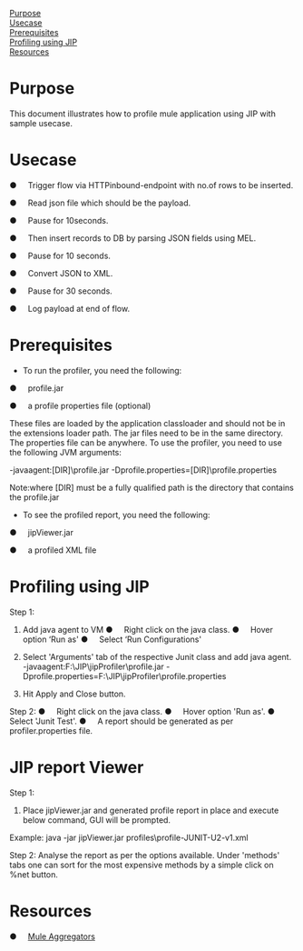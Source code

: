[Purpose](#purpose)  
[Usecase](#usecase)  
[Prerequisites](#prerequisites)    
[Profiling using JIP](#profiling-using-jip)    
[Resources](#resources)  

Purpose
=======

This document illustrates how to profile mule application using JIP with sample usecase.

Usecase
========

●     Trigger flow via HTTPinbound-endpoint with no.of rows to be inserted. 

●     Read json file which should be the payload. 

●     Pause for 10seconds.

●     Then insert records to DB by parsing JSON fields using MEL.

●     Pause for 10 seconds. 

●     Convert JSON to XML.

●     Pause for 30 seconds.

●     Log payload at end of flow.



Prerequisites
=============

* To run the profiler, you need the following:

●     profile.jar

●     a profile properties file (optional)


These files are loaded by the application classloader and should not be in the extensions loader path. The jar files need to be in the same directory. The properties file can be anywhere.
To use the profiler, you need to use the following JVM arguments:

-javaagent:[DIR]\profile.jar -Dprofile.properties=[DIR]\profile.properties
			
Note:where [DIR] must be a fully qualified path is the directory that contains the profile.jar 


* To see the profiled report, you need the following:

●     jipViewer.jar

●     a profiled XML file



Profiling using JIP
=======================

Step 1:
1. Add java agent to VM
●     Right click on the java class.
●     Hover option ‘Run as'
●     Select ‘Run Configurations'

2. Select 'Arguments' tab of the respective Junit class and add java agent.
-javaagent:F:\JIP\jipProfiler\profile.jar -Dprofile.properties=F:\JIP\jipProfiler\profile.properties
	
3.	Hit Apply and Close button.

Step 2:
●     Right click on the java class.
●     Hover option 'Run as'.
●     Select 'Junit Test'.
●     A report should be generated as per profiler.properties file.

JIP report Viewer
==================

Step 1:
1. Place jipViewer.jar and generated profile report in place and execute below command, GUI will be prompted. 

Example:
	java -jar jipViewer.jar profiles\profile-JUNIT-U2-v1.xml

Step 2: 
Analyse the report as per the options available. 
Under 'methods' tabs one can sort for the most expensive methods by a simple click on %net button.



Resources
===========
		  
●     [Mule Aggregators](http://www.mulesoft.org/documentation/display/current/Routing+Message+Processors#RoutingMessageProcessors-RoutingMessageProcessors-All)	

